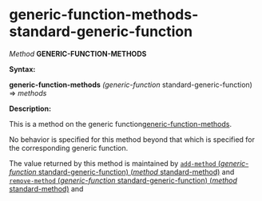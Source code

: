generic-function-methods-standard-generic-function
==================================================

*Method* **GENERIC-FUNCTION-METHODS**

**Syntax:**

**generic-function-methods** *(generic-function* standard-generic-function) => *methods*

**Description:**

This is a method on the generic function[generic-function-methods](generic-function-methods.md).

No behavior is specified for this method beyond that which is specified for the corresponding generic function.

The value returned by this method is maintained by [`add-method` (*generic-function* standard-generic-function) (*method* standard-method)](add-method-standard-generic-function-standard-method.md) and [`remove-method` (*generic-function* standard-generic-function) (*method* standard-method)](remove-method-standard-generic-function-standard-method.md) and
